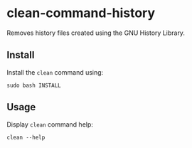 # clean-command-history
Removes history files created using the GNU History Library.

## Install
Install the `clean` command using:
```shell
sudo bash INSTALL
```

## Usage
Display `clean` command help:
```shell
clean --help
```

